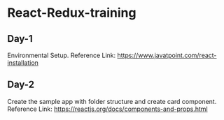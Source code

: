 # React-Redux-training

## Day-1
Environmental Setup.
Reference Link:
https://www.javatpoint.com/react-installation

## Day-2
Create the sample app with folder structure and create card component.
Reference Link:
https://reactjs.org/docs/components-and-props.html